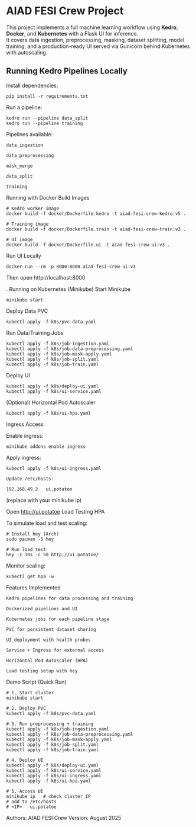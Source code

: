 # AIAD FESI Crew Project

This project implements a full machine learning workflow using **Kedro**, **Docker**, and **Kubernetes** with a Flask UI for inference.  
It covers data ingestion, preprocessing, masking, dataset splitting, model training, and a production-ready UI served via Gunicorn behind Kubernetes with autoscaling.

## Running Kedro Pipelines Locally

Install dependencies:

    pip install -r requirements.txt

Run a pipeline:

    kedro run --pipeline data_split
    kedro run --pipeline training

Pipelines available:

    data_ingestion

    data_preprocessing

    mask_merge

    data_split

    training

Running with Docker
Build Images

    # Kedro worker image
    docker build -f docker/Dockerfile.kedro -t aiad-fesi-crew-kedro:v5 .

    # Training image    
    docker build -f docker/Dockerfile.train -t aiad-fesi-crew-train:v3 .

    # UI image
    docker build -f docker/Dockerfile.ui -t aiad-fesi-crew-ui:v3 .

Run UI Locally

    docker run --rm -p 8000:8000 aiad-fesi-crew-ui:v3

Then open http://localhost:8000

.
Running on Kubernetes (Minikube)
Start Minikube

    minikube start

Deploy Data PVC

    kubectl apply -f k8s/pvc-data.yaml

Run Data/Training Jobs

    kubectl apply -f k8s/job-ingestion.yaml
    kubectl apply -f k8s/job-data-preprocessing.yaml
    kubectl apply -f k8s/job-mask-apply.yaml
    kubectl apply -f k8s/job-split.yaml
    kubectl apply -f k8s/job-train.yaml

Deploy UI

    kubectl apply -f k8s/deploy-ui.yaml
    kubectl apply -f k8s/ui-service.yaml

(Optional) Horizontal Pod Autoscaler

    kubectl apply -f k8s/ui-hpa.yaml

Ingress Access

Enable ingress:

    minikube addons enable ingress

Apply ingress:

    kubectl apply -f k8s/ui-ingress.yaml

    Update /etc/hosts:

    192.168.49.2   ui.potatoe

(replace with your minikube ip)

Open http://ui.potatoe
Load Testing HPA

To simulate load and test scaling:

    # Install hey (Arch)
    sudo pacman -S hey

    # Run load test
    hey -z 30s -c 50 http://ui.potatoe/

Monitor scaling:

    kubectl get hpa -w

Features Implemented

    Kedro pipelines for data processing and training

    Dockerized pipelines and UI

    Kubernetes jobs for each pipeline stage

    PVC for persistent dataset sharing

    UI deployment with health probes

    Service + Ingress for external access

    Horizontal Pod Autoscaler (HPA)

    Load testing setup with hey

Demo Script (Quick Run)

    # 1. Start cluster
    minikube start

    # 2. Deploy PVC
    kubectl apply -f k8s/pvc-data.yaml

    # 3. Run preprocessing + training
    kubectl apply -f k8s/job-ingestion.yaml
    kubectl apply -f k8s/job-data-preprocessing.yaml
    kubectl apply -f k8s/job-mask-apply.yaml
    kubectl apply -f k8s/job-split.yaml
    kubectl apply -f k8s/job-train.yaml

    # 4. Deploy UI
    kubectl apply -f k8s/deploy-ui.yaml
    kubectl apply -f k8s/ui-service.yaml
    kubectl apply -f k8s/ui-ingress.yaml
    kubectl apply -f k8s/ui-hpa.yaml

    # 5. Access UI
    minikube ip   # check cluster IP
    # add to /etc/hosts
    # <IP>   ui.potatoe
Authors: AIAD FESI Crew
Version: August 2025
